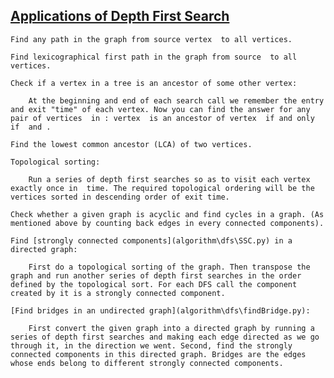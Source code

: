 ## [Applications of Depth First Search](https://cp-algorithms.com/graph/depth-first-search.html)
    Find any path in the graph from source vertex  to all vertices.

    Find lexicographical first path in the graph from source  to all vertices.

    Check if a vertex in a tree is an ancestor of some other vertex:

        At the beginning and end of each search call we remember the entry and exit "time" of each vertex. Now you can find the answer for any pair of vertices  in : vertex  is an ancestor of vertex  if and only if  and .

    Find the lowest common ancestor (LCA) of two vertices.

    Topological sorting:

        Run a series of depth first searches so as to visit each vertex exactly once in  time. The required topological ordering will be the vertices sorted in descending order of exit time.

    Check whether a given graph is acyclic and find cycles in a graph. (As mentioned above by counting back edges in every connected components).

    Find [strongly connected components](algorithm\dfs\SSC.py) in a directed graph:

        First do a topological sorting of the graph. Then transpose the graph and run another series of depth first searches in the order defined by the topological sort. For each DFS call the component created by it is a strongly connected component.

    [Find bridges in an undirected graph](algorithm\dfs\findBridge.py):

        First convert the given graph into a directed graph by running a series of depth first searches and making each edge directed as we go through it, in the direction we went. Second, find the strongly connected components in this directed graph. Bridges are the edges whose ends belong to different strongly connected components.

# 